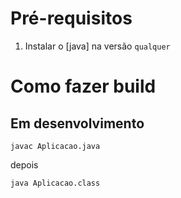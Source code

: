 # Pré-requisitos
1. Instalar o [java] na versão `qualquer`
# Como fazer build
## Em desenvolvimento
```
javac Aplicacao.java
```
depois 
```
java Aplicacao.class
```



